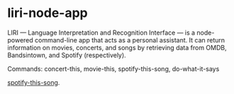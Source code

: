 # liri-node-app

LIRI — Language Interpretation and Recognition Interface — is a node-powered command-line app that acts as a personal assistant. It can return information on movies, concerts, and songs by retrieving data from OMDB, Bandsintown, and Spotify (respectively).

Commands: concert-this, movie-this, spotify-this-song, do-what-it-says

[spotify-this-song](Images/spotifythis).

